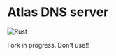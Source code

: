 Atlas DNS server
=================

![Rust](https://github.com/EmilHernvall/hermes/workflows/Rust/badge.svg)

Fork in progress. Don't use!!